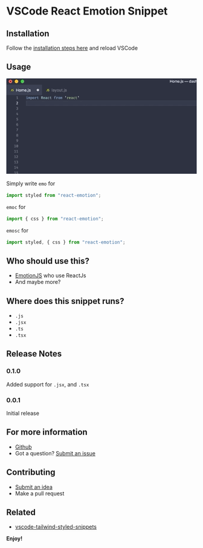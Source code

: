 # VSCode React Emotion Snippet

## Installation

Follow the [installation steps here](https://marketplace.visualstudio.com/items?itemName=muhajirframe.vscode-react-emotion) and reload VSCode

## Usage

![demo](./docs/demo.gif)

Simply write `emo` for

```javascript
import styled from "react-emotion";
```

`emoc` for

```javascript
import { css } from "react-emotion";
```

`emosc` for

```javascript
import styled, { css } from "react-emotion";
```

## Who should use this?

- [EmotionJS](https://github.com/emotion-js/emotion) who use ReactJs
- And maybe more?

## Where does this snippet runs?

- `.js`
- `.jsx`
- `.ts`
- `.tsx`

## Release Notes

### 0.1.0

Added support for `.jsx`, and `.tsx`

### 0.0.1

Initial release

## For more information

- [Github](https://github.com/muhajirframe/vscode-react-emotion-snippets)
- Got a question? [Submit an issue](https://github.com/muhajirframe/vscode-react-emotion-snippets/issues/new)

## Contributing

- [Submit an idea](https://github.com/muhajirframe/vscode-react-emotion-snippets/issues/new)
- Make a pull request

## Related

- [vscode-tailwind-styled-snippets](https://github.com/muhajirframe/vscode-tailwind-styled-snippets)

**Enjoy!**
